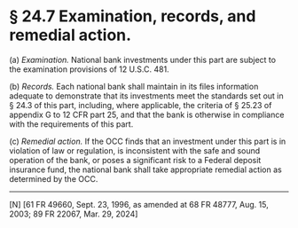 # § 24.7   Examination, records, and remedial action.

(a) *Examination.* National bank investments under this part are subject to the examination provisions of 12 U.S.C. 481.


(b) *Records.* Each national bank shall maintain in its files information adequate to demonstrate that its investments meet the standards set out in § 24.3 of this part, including, where applicable, the criteria of § 25.23 of appendix G to 12 CFR part 25, and that the bank is otherwise in compliance with the requirements of this part. 


(c) *Remedial action.* If the OCC finds that an investment under this part is in violation of law or regulation, is inconsistent with the safe and sound operation of the bank, or poses a significant risk to a Federal deposit insurance fund, the national bank shall take appropriate remedial action as determined by the OCC.



---

[N] [61 FR 49660, Sept. 23, 1996, as amended at 68 FR 48777, Aug. 15, 2003; 89 FR 22067, Mar. 29, 2024]







